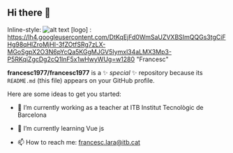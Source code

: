 ## Hi there 👋
Inline-style: 
![alt text](https://lh4.googleusercontent.com/DtKqEjFd0WmSaUZVXBSImQQGs3tgCiFHg98qHlZroMjHI-3fZOtfSRg7zLX-MGoSgpX2O3N6pYcQa5KGgMJGV5Iymxl34aLMX3Mp3-P5RKqiZgcDg2cQ1lnF5x1wHwyWUg=w1280 "Francesc")
[logo] : https://lh4.googleusercontent.com/DtKqEjFd0WmSaUZVXBSImQQGs3tgCiFHg98qHlZroMjHI-3fZOtfSRg7zLX-MGoSgpX2O3N6pYcQa5KGgMJGV5Iymxl34aLMX3Mp3-P5RKqiZgcDg2cQ1lnF5x1wHwyWUg=w1280 "Francesc"

**francesc1977/francesc1977** is a ✨ _special_ ✨ repository because its `README.md` (this file) appears on your GitHub profile.

Here are some ideas to get you started:

- 🔭 I’m currently working as a teacher at ITB Institut Tecnològic de Barcelona
- 🌱 I’m currently learning Vue js 

- 📫 How to reach me: francesc.lara@itb.cat
